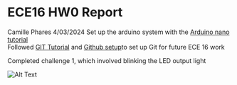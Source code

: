 # ECE16 HW0 Report #
Camille Phares 4/03/2024
Set up the arduino system with the [Arduino nano tutorial](https://docs.google.com/document/d/1Jv6GWJzxSbFLahEDzHjeGLg01ks5tghcf38_MsfA9p0/edit?usp=sharing)   
Followed [GIT Tutorial](https://docs.google.com/document/d/1wjCr_nKU0KEgjXCI9AGyiFBdjcIc3h4XJ-8Ajnt5eSg/edit#heading=h.x1a3hl8rcaaw) and [Github setup](https://docs.google.com/document/d/1vq7ueCu8QN6GhRPp8dWkZQk9Hj7_Q9NmoQiRmE7sscw/edit)to set up Git for future ECE 16 work     

Completed challenge 1, which involved blinking the LED output light

![Alt Text](Users/camillephares/ECE_16/ece16-assignment-flowerwallpaper/HW0/Documentation/Fig/c1_part1_a.gif)
